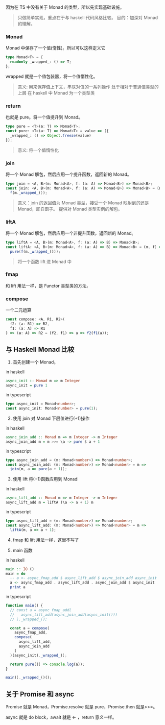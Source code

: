 因为在 TS 中没有关于 Monad 的类型，所以先实现基础设施。

> 只做简单实现，重点在于与 haskell 代码风格比较。
> 目的：加深对 Monad 的理解。

### Monad

Monad 中保存了一个值(惰性)。所以可以这样定义它

```typescript
type Monad<T> = {
  readonly _wrapped_: () => T;
};
```

wrapped 就是一个值包装器，将一个值惰性化。

> 意义: 用来保存值上下文，串联对值的一系列操作
> 处于相对于普通值类型的上层
> 在 haskell 中 Monad 为一个类型类

### return

也就是 pure。将一个值提升到 Monad。

```typescript
type pure = <T>(a: T) => Monad<T>;
const pure: <T>(a: T) => Monad<T> = value => ({
  _wrapped_: () => Object.freeze(value)
});
```

> 意义: 将一个值惰性化

### join

将一个 Monad 解包，然后应用一个提升函数，返回新的 Monad。

```typescript
type join = <A, B>(m: Monad<A>, f: (a: A) => Monad<B>) => Monad<B>;
const join: <A, B>(m: Monad<A>, f: (a: A) => Monad<B>) => Monad<B> = (m, f) =>
  f(m._wrapped_());
```

> 意义：join 的返回值为 Monad 类型，接受一个 Monad 映射到的还是 Monad，即自函子。
> 提供对 Monad 类型实例的解包。

### liftA

将一个 Monad 解包，然后应用一个非提升函数，返回新的 Monad。

```typescript
type liftA = <A, B>(m: Monad<A>, f: (a: A) => B) => Monad<B>;
const liftA: <A, B>(m: Monad<A>, f: (a: A) => B) => Monad<B> = (m, f) =>
  pure(f(m._wrapped_()));
```

> 将一个函数 lift 进 Monad 中

### fmap

和 lift 用法一样，是 Functor 类型类的方法。

### compose

一个二元运算

```typescript
const compose: <A, R1, R2>(
  f2: (a: R1) => R2,
  f1: (a: A) => R1
) => (a: A) => R2 = (f2, f1) => a => f2(f1(a));
```

## 与 Haskell Monad 比较

1. 首先创建一个 Monad。

in haskell

```haskell
async_init :: Monad m => m Integer
async_init = pure 1
```

in typescript

```typescript
type async_init = Monad<number>;
const async_init: Monad<number> = pure(1);
```

2. 使用 join 对 Monad 下层值进行(+1)操作

in haskell

```haskell
async_join_add :: Monad m => m Integer -> m Integer
async_join_add m = m >>= \a -> pure $ a + 1
```

in typescript

```typescript
type async_join_add = (m: Monad<number>) => Monad<number>;
const async_join_add: (m: Monad<number>) => Monad<number> = m =>
  join(m, a => pure(a + 1));
```

3. 使用 lift 将(+1)函数应用到 Monad

in haskell

```haskell
async_lift_add :: Monad m => m Integer -> m Integer
async_lift_add m = liftA (\a -> a + 1) m
```

in typescript

```typescript
type async_lift_add = (m: Monad<number>) => Monad<number>;
const async_lift_add: (m: Monad<number>) => Monad<number> = m =>
  liftA(m, a => a + 1);
```

4. fmap 和 lift 用法一样，这里不写了

5. main 函数

in haskell

```haskell
main :: IO ()
main = do
  -- a <- async_fmap_add $ async_lift_add $ async_join_add async_init
  a <- async_fmap_add . async_lift_add . async_join_add $ async_init
  print a
```

in typescript

```typescript
function main() {
  // const a = async_fmap_add(
  //   async_lift_add(async_join_add(async_init()))
  // )._wrapped_();

  const a = compose(
    async_fmap_add,
    compose(
      async_lift_add,
      async_join_add
    )
  )(async_init)._wrapped_();

  return pure(() => console.log(a));
}

main()._wrapped_()();
```

## 关于 Promise 和 async

Promise 就是 Monad，Promise.resolve 就是 pure，Promise.then 就是>>=。

async 就是 do block，await 就是 <- ，return 意义一样。
